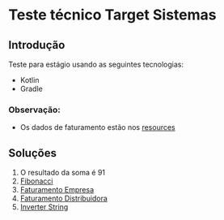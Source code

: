 # Teste técnico Target Sistemas

## Introdução

Teste para estágio usando as seguintes tecnologias:

- Kotlin
- Gradle

### Observação:

- Os dados de faturamento estão nos [resources](./src/main/resources/dados.json)

## Soluções

1. O resultado da soma é 91
2. [Fibonacci](./src/main/kotlin/Fibonacci.kt)
3. [Faturamento Empresa](./src/main/kotlin/Faturamento.kt)
4. [Faturamento Distribuidora](./src/main/kotlin/FaturamentoEstado.kt)
5. [Inverter String](./src/main/kotlin/InverterString.kt)



